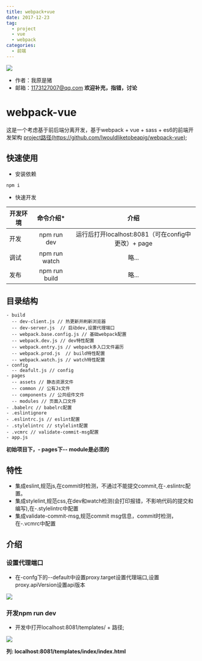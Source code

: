 ```yaml
---
title: webpack+vue
date: 2017-12-23
tag: 
  - project
  - vue
  - webpack
categories:
  - 前端
---
```

![](/imgs/project/theme/webpack+vue.jpg)

- 作者：我原是猪
- 邮箱：1173127007@qq.com **欢迎补充，指错，讨论**
# webpack-vue
这是一个考虑基于前后端分离开发，基于webpack + vue + sass + es6的前端开发架构
[project路径(https://github.com/Iwouldliketobeapig/webpack-vue)](https://github.com/Iwouldliketobeapig/webpack-vue);

## 快速使用

- 安装依赖
```text
npm i
```
- 快速开发

|开发环境|命令介绍*|介绍|
|---|:-:|:-:|
|开发|npm run dev|运行后打开localhost:8081（可在config中更改）+ page|
|调试|npm run watch|略...|
|发布|npm run build|略...|

## 目录结构
```text
- build
  -- dev-client.js // 热更新并刷新浏览器
  -- dev-server.js  // 启动dev,设置代理端口
  -- webpack.base.config.js // 基础webpack配置
  -- webpack.dev.js // dev特性配置
  -- webpack.entry.js // webpack多入口文件遍历
  -- webpack.prod.js  // build特性配置
  -- webpack.watch.js // watch特性配置
- config
  -- deafult.js // config
- pages
  -- assets // 静态资源文件
  -- common // 公有Js文件
  -- components // 公共组件文件
  -- modules // 页面入口文件
- .babelrc // babelrc配置
- .eslintignore
- .eslintrc.js // eslint配置
- .stylelintrc // stylelint配置
- .vcmrc // validate-commit-msg配置
- app.js
```
**初始项目下，- pages下-- module是必须的**

## 特性
- 集成eslint,规范js,在commit时检测，不通过不能提交commit,在-.eslintrc配置。
- 集成stylelint,规范css,在dev和watch检测(会打印报错，不影响代码的提交和编写),在-.stylelintrc中配置
- 集成validate-commit-msg,规范commit msg信息，commit时检测，在-.vcmrc中配置

## 介绍
### 设置代理端口
- 在-confg下的--default中设置proxy.target设置代理端口,设置proxy.apiVersion设置api版本

![](/imgs/project/webpack+vue/proxy.png)

### 开发npm run dev
- 开发中打开localhost:8081/templates/ + 路径;

![](/imgs/project/webpack+vue/dev.png)

**列: localhost:8081/templates/index/index.html**